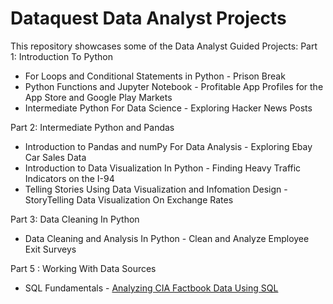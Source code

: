 # Dataquest Data Analyst Projects

This repository showcases some of the Data Analyst Guided Projects:
Part 1: Introduction To Python
- For Loops and Conditional Statements in Python - Prison Break
- Python Functions and Jupyter Notebook - Profitable App Profiles for the App Store and Google Play Markets
- Intermediate Python For Data Science - Exploring Hacker News Posts
  
Part 2: Intermediate Python and Pandas
- Introduction to Pandas and numPy For Data Analysis - Exploring Ebay Car Sales Data 
- Introduction to Data Visualization In Python - Finding Heavy Traffic Indicators on the I-94
- Telling Stories Using Data Visualization and Infomation Design - StoryTelling Data Visualization On Exchange Rates
  
Part 3: Data Cleaning In Python
- Data Cleaning and Analysis In Python - Clean and Analyze Employee Exit Surveys

Part 5 : Working With Data Sources
- SQL Fundamentals - [Analyzing CIA Factbook Data Using SQL]([url](https://github.com/bkwerema/Dataquest/blob/main/Analyzing%20CIA%20Factbook%20Data%20Using%20SQL.ipynb)https://github.com/bkwerema/Dataquest/blob/main/Analyzing%20CIA%20Factbook%20Data%20Using%20SQL.ipynb)
